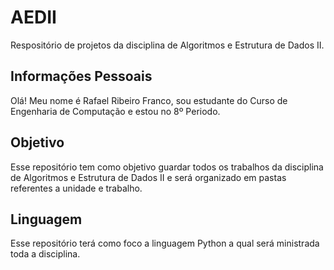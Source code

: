 # AEDII
Respositório de projetos da disciplina de Algoritmos e Estrutura de Dados II.

## Informações Pessoais
Olá! Meu nome é Rafael Ribeiro Franco, sou estudante do Curso de Engenharia de Computação e estou no 8º Periodo. 


## Objetivo
Esse repositório tem como objetivo guardar todos os trabalhos da disciplina de Algoritmos e Estrutura de Dados II e será organizado em pastas referentes a unidade e trabalho.

## Linguagem
Esse repositório terá como foco a linguagem Python a qual será ministrada toda a disciplina.

